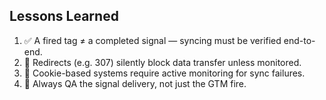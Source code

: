 ## Lessons Learned

1. ✅ A fired tag ≠ a completed signal — syncing must be verified end-to-end.
2. 🧠 Redirects (e.g. 307) silently block data transfer unless monitored.
3. 🔁 Cookie-based systems require active monitoring for sync failures.
4. 🎯 Always QA the signal delivery, not just the GTM fire.
